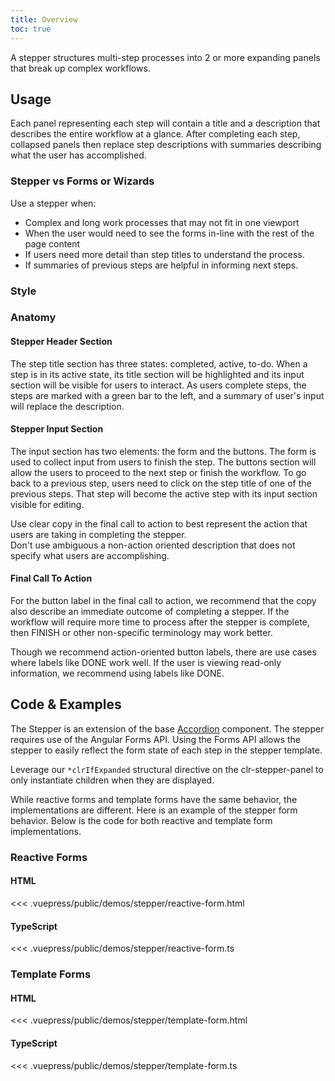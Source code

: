 ```yaml
---
title: Overview
toc: true
---
```


A stepper structures multi-step processes into 2 or more expanding panels that break up complex workflows.

## Usage

Each panel representing each step will contain a title and a description that describes the entire workflow at a glance. After completing each step, collapsed panels then replace step descriptions with summaries describing what the user has accomplished.

### Stepper vs Forms or Wizards

Use a stepper when:

- Complex and long work processes that may not fit in one viewport
- When the user would need to see the forms in-line with the rest of the page content
- If users need more detail than step titles to understand the process.
- If summaries of previous steps are helpful in informing next steps.

### Style

<ClrImage alt="Stepper Anatomy" src="/images/angular-components/stepper/stepper-style.png" />

### Anatomy

#### Stepper Header Section

The step title section has three states: completed, active, to-do. When a step is in its active state, its title section will be highlighted and its input section will be visible for users to interact. As users complete steps, the steps are marked with a green bar to the left, and a summary of user's input will replace the description.

#### Stepper Input Section

The input section has two elements: the form and the buttons. The form is used to collect input from users to finish the step. The buttons section will allow the users to proceed to the next step or finish the workflow. To go back to a previous step, users need to click on the step title of one of the previous steps. That step will become the active step with its input section visible for editing.

<div class="clr-row">

<div class="clr-col-sm-12 clr-col-lg-6 doc-do">
<ClrImage class="doc-example" title="stepper do" src="/images/angular-components/stepper/stepper-do.png" align="center" />
Use clear copy in the final call to action to best represent the action that users are taking in completing the stepper.
</div>

<div class="clr-col-sm-12 clr-col-lg-6 doc-dont">
<ClrImage class="doc-example" title="Stepper dont" src="/images/angular-components/stepper/stepper-dont.png" align="center" />
Don't use ambiguous a non-action oriented description that does not specify what users are accomplishing.
</div>

</div>

#### Final Call To Action

For the button label in the final call to action, we recommend that the copy also describe an immediate outcome of completing a stepper. If the workflow will require more time to process after the stepper is complete, then FINISH or other non-specific terminology may work better.

Though we recommend action-oriented button labels, there are use cases where labels like DONE work well. If the user is viewing read-only information, we recommend using labels like DONE.

## Code & Examples

The Stepper is an extension of the base [Accordion](/angular-components/accordion) component. The stepper requires use of the Angular Forms API. Using the Forms API allows the stepper to easily reflect the form state of each step in the stepper template.

Leverage our `*clrIfExpanded` structural directive on the clr-stepper-panel to only instantiate children when they are displayed.

While reactive forms and template forms have the same behavior, the implementations are different. Here is an example of the stepper form behavior. Below is the code for both reactive and template form implementations.

<DocVideo src="/images/angular-components/stepper/reactive-form.mp4" :width="896" :autoplay="true"></DocVideo>

### Reactive Forms

#### HTML

<doc-code>
<<< .vuepress/public/demos/stepper/reactive-form.html
</doc-code>

#### TypeScript

<doc-code>
<<< .vuepress/public/demos/stepper/reactive-form.ts
</doc-code>

### Template Forms

#### HTML

<doc-code>
<<< .vuepress/public/demos/stepper/template-form.html
</doc-code>

#### TypeScript

<doc-code>
<<< .vuepress/public/demos/stepper/template-form.ts
</doc-code>
